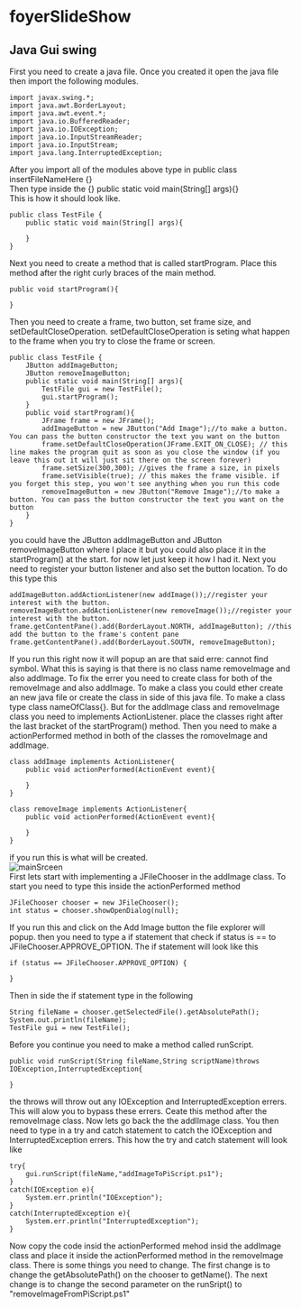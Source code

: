 # foyerSlideShow
## Java Gui swing
First you need to create a java file. Once you created it open the java file then import the following modules.
<br>
```
import javax.swing.*;
import java.awt.BorderLayout;
import java.awt.event.*;
import java.io.BufferedReader;
import java.io.IOException;
import java.io.InputStreamReader;
import java.io.InputStream;
import java.lang.InterruptedException;
```
After you import all of the modules above type in public class insertFileNameHere {}<br>Then type inside the {} public static void main(String[] args){}<br>This is how it should look like.<br>
```
public class TestFile {
    public static void main(String[] args){
        
    }
}
```
Next you need to create a method that is called startProgram. Place this method after the right curly braces of the main method.<br>
```
public void startProgram(){
    
}
```
Then you need to create a frame, two button, set frame size, and setDefaultCloseOperation. setDefaultCloseOperation is seting what happen to the frame when you try to close the frame or screen.
```
public class TestFile {
    JButton addImageButton;
    JButton removeImageButton;
    public static void main(String[] args){
        TestFile gui = new TestFile();
        gui.startProgram();
    }
    public void startProgram(){
        JFrame frame = new JFrame();
        addImageButton = new JButton("Add Image");//to make a button. You can pass the button constructor the text you want on the button
        frame.setDefaultCloseOperation(JFrame.EXIT_ON_CLOSE); // this line makes the program quit as soon as you close the window (if you leave this out it will just sit there on the screen forever)
        frame.setSize(300,300); //gives the frame a size, in pixels
        frame.setVisible(true); // this makes the frame visible. if you forget this step, you won't see anything when you run this code
        removeImageButton = new JButton("Remove Image");//to make a button. You can pass the button constructor the text you want on the button
    }
}
```
you could have the JButton addImageButton and JButton removeImageButton where I place it but you could also place it in the startProgram() at the start. for now let just keep it how I had it. Next you need to register your button listener and also set the button location. To do this type this
```
addImageButton.addActionListener(new addImage());//register your interest with the button.
removeImageButton.addActionListener(new removeImage());//register your interest with the button.
frame.getContentPane().add(BorderLayout.NORTH, addImageButton); //this add the button to the frame's content pane
frame.getContentPane().add(BorderLayout.SOUTH, removeImageButton);
```
If you run this right now it will popup an are that said erre: cannot find symbol. What this is saying is that there is no class name removeImage and also addImage.
To fix the errer you need to create class for both of the removeImage and also addImage. To make a class you could ether create an new java file or create the class in side of this java file. To make a class type class nameOfClass{}. But for the addImage class and removeImage class you need to implements ActionListener. place the classes right after the last bracket of the startProgram() method. Then you need to make a actionPerformed method in both of the classes the romoveImage and addImage.
```
class addImage implements ActionListener{
    public void actionPerformed(ActionEvent event){
        
    }
}
```
```
class removeImage implements ActionListener{
    public void actionPerformed(ActionEvent event){
        
    }
}
```
if you run this is what will be created.
<br>
![mainSrceen](https://user-images.githubusercontent.com/71509807/146052722-d078532c-7a41-4243-b7d9-ec9ced8bc1fe.png)
<br>
First lets start with implementing a JFileChooser in the addImage class. To start you need to type this inside the actionPerformed method
```
JFileChooser chooser = new JFileChooser();
int status = chooser.showOpenDialog(null);
```
If you run this and click on the Add Image button the file explorer will popup. then you need to type a if statement that check if status is == to JFileChooser.APPROVE_OPTION. The if statement will look like this
```
if (status == JFileChooser.APPROVE_OPTION) {

}
```
Then in side the if statement type in the following
```
String fileName = chooser.getSelectedFile().getAbsolutePath();
System.out.println(fileName);
TestFile gui = new TestFile();
```
Before you continue you need to make a method called runScript.
```
public void runScript(String fileName,String scriptName)throws IOException,InterruptedException{

}
```
the throws will throw out any IOException and InterruptedException errers. This will alow you to bypass these errers. Ceate this method after the removeImage class. Now lets go back the the addIImage class. You then need to type in a try and catch statement to catch the IOException and InterruptedException errers. This how the try and catch statement will look like
```
try{
    gui.runScript(fileName,"addImageToPiScript.ps1");
}
catch(IOException e){
    System.err.println("IOException");
}
catch(InterruptedException e){
    System.err.println("InterruptedException");
}
```
Now copy the code insid the actionPerformed mehod insid the addImage class and place it inside the actionPerformed method in the removeImage class. There is some things you need to change. The first change is to change the getAbsolutePath() on the chooser to getName(). The next change is to change the second parameter on the runSript() to "removeImageFromPiScript.ps1"
